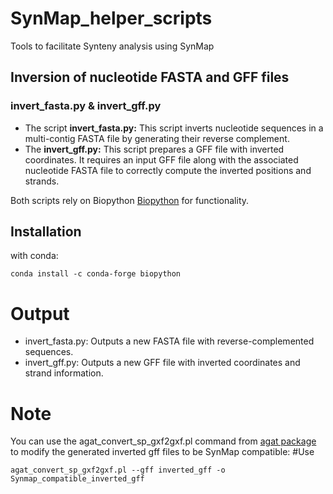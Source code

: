# SynMap_helper_scripts
Tools to facilitate Synteny analysis using SynMap

## **Inversion of nucleotide FASTA and GFF files**

### **invert_fasta.py & invert_gff.py**

- The script **invert_fasta.py:** This script inverts nucleotide sequences in a multi-contig FASTA file by generating their reverse complement.
- The **invert_gff.py:** This script prepares a GFF file with inverted coordinates. It requires an input GFF file along with the associated nucleotide FASTA file to correctly compute the inverted positions and strands.
 
Both scripts rely on Biopython [Biopython](https://biopython.org/) for functionality.

## Installation

with conda:
```
conda install -c conda-forge biopython
```
# Output
- invert_fasta.py: Outputs a new FASTA file with reverse-complemented sequences.
- invert_gff.py: Outputs a new GFF file with inverted coordinates and strand information.

# Note
You can use the agat_convert_sp_gxf2gxf.pl command from [agat package](https://anaconda.org/bioconda/agat) to modify the generated inverted gff files to be SynMap compatible:
#Use
```
agat_convert_sp_gxf2gxf.pl --gff inverted_gff -o Synmap_compatible_inverted_gff
```
